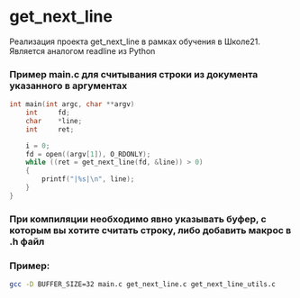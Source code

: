 # get_next_line
Реализация проекта get_next_line в рамках обучения в Школе21. Является аналогом readline из Python
### Пример main.c для считывания строки из документа указанного в аргументах
```c 
int main(int argc, char **argv)
	int		fd;
	char	*line;
	int		ret;

	i = 0;
	fd = open((argv[1]), O_RDONLY);
	while ((ret = get_next_line(fd, &line)) > 0)
	{
		printf("|%s|\n", line);
	}
}
```
### При компиляции необходимо явно указывать буфер, с которым вы хотите считать строку, либо добавить макрос в .h файл
### Пример:
```bash
gcc -D BUFFER_SIZE=32 main.c get_next_line.c get_next_line_utils.c
```

